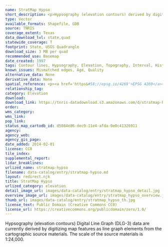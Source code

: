 ```yaml
---
name: StratMap Hypso
short_description: <p>Hypsography (elevation contours) derived by digitizing map features as line graph elements from the cartographic source materials.</p>
type: Vector
available_formats: Shapefile, GDB
source: TNRIS
coverage_extent: Texas
data_download_lvl: state,quad
statewide_coverage: T
footprint: State, USGS Quadrangle
download_size: 3 MB per quad
recommended_use: Basemap
date_created: 1997
tags: Contour lines, Hypsography, Elevation, Topography, Interval, Historical, Isolines.
known_issues: Mismatched edges, Age, Quality
alternative_data: None
derivative_data: None
spatial_reference: <p><a href='https&#58;//epsg.io/4269'>EPSG 4269</a></p>
relationship_tag: 
category: Elevation
download: 
download_link: https://tnris-datadownload.s3.amazonaws.com/d/stratmap-hypso-ln/state/tx/stratmap-hypso-ln_tx.zip
order: 
wms_category: 
wms_link: 
pop_link: 
status_map_cartodb_id: d5084e86-dec9-11e4-afda-0e0c41326911
agency: 
agency_web: 
agency_gis_page: 
date_added: 2014-02-01
license: CC0
tile_index: 
supplemental_report: 
lidar_breaklines: 
urlized_name: stratmap-hypso
filename: data-catalog/entry/stratmap-hypso.md
layout: redirect.njk
title: StratMap Hypso
urlized_category: elevation
detail_image_url: images/data-catalog/entry/stratmap_hypso_detail.jpg
overview_image_url: images/data-catalog/entry/stratmap_hypso_overview.jpg
thumb_url: images/data-catalog/entry/stratmap_hypso_th.jpg
license_text: Public Domain (Creative Commons CC0)
license_url: https://creativecommons.org/publicdomain/zero/1.0/
---
```


Hypsography (elevation contours) Digital Line Graph (DLG-3) data are currently derived by digitizing map features as line graph elements from the cartographic source materials. The scale of the source materials is 1:24,000.



